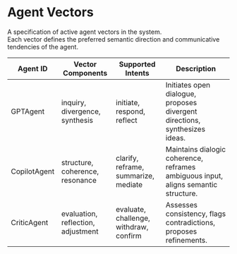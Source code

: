 # Agent Vectors

A specification of active agent vectors in the system.  
Each vector defines the preferred semantic direction and communicative tendencies of the agent.

| Agent ID     | Vector Components                    | Supported Intents                                | Description |
|--------------|--------------------------------------|--------------------------------------------------|-------------|
| GPTAgent     | inquiry, divergence, synthesis       | initiate, respond, reflect                       | Initiates open dialogue, proposes divergent directions, synthesizes ideas. |
| CopilotAgent | structure, coherence, resonance      | clarify, reframe, summarize, mediate             | Maintains dialogic coherence, reframes ambiguous input, aligns semantic structure. |
| CriticAgent  | evaluation, reflection, adjustment   | evaluate, challenge, withdraw, confirm           | Assesses consistency, flags contradictions, proposes refinements. |
